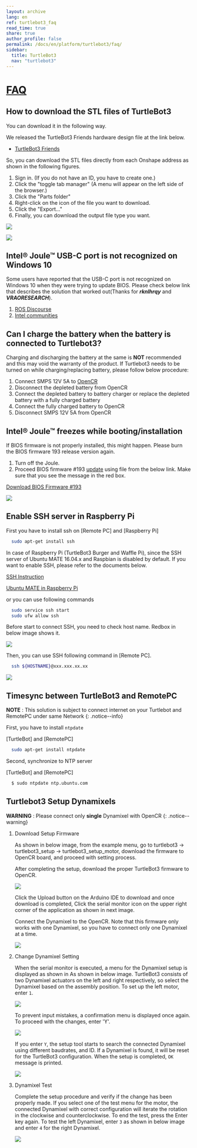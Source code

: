 ```yaml
---
layout: archive
lang: en
ref: turtlebot3_faq
read_time: true
share: true
author_profile: false
permalink: /docs/en/platform/turtlebot3/faq/
sidebar:
  title: TurtleBot3
  nav: "turtlebot3"
---
```


<div style="counter-reset: h1 28"></div>

# [FAQ](#faq)

**How to download the STL files of TurtleBot3**
-----------------------------------------------

You can download it in the following way.

We released the TurtleBot3 Friends hardware design file at the link below.

- [TurtleBot3 Friends](http://emanual.robotis.com/docs/en/platform/turtlebot3/friends/#turtlebot3-friends-car)

So, you can download the STL files directly from each Onshape address as shown in the following figures.

1. Sign in. (If you do not have an ID, you have to create one.)
2. Click the "toggle tab manager" (A menu will appear on the left side of the browser.)
3. Click the "Parts folder"
4. Right-click on the icon of the file you want to download.
5. Click the "Export..."
6. Finally, you can download the output file type you want.

![](/assets/images/platform/turtlebot3/faq/download_the_stl_files_01.png)

![](/assets/images/platform/turtlebot3/faq/download_the_stl_files_02.png)


**Intel® Joule™ USB-C port is not recognized on Windows 10**
------------------------------------------------------------

Some users have reported that the USB-C port is not recognized on Windows 10 when they were trying to update BIOS.
Please check below link that describes the solution that worked out(Thanks for ***rknlhrqy*** and ***VRAORESEARCH***).

1. [ROS Discourse](https://discourse.ros.org/t/turtlebot-3-successfully-upload-alternative-ubuntu-desktop-16-04-to-joule/2224)
1. [Intel communities](https://communities.intel.com/thread/109766)


**Can I charge the battery when the battery is connected to Turtlebot3?**
--------------------------------------------------------------------------

Charging and discharging the battery at the same is **NOT** recommended and this may void the warranty of the product. If Turtlebot3 needs to be turned on while charging/replacing battery, please follow below procedure:

1. Connect SMPS 12V 5A to [OpenCR](http://www.robotis-shop-en.com/?act=shop_en.goods_view&GS=1366&GC=GD0B0102)
2. Disconnect the depleted battery from OpenCR
3. Connect the depleted battery to battery charger or replace the depleted battery with a fully charged battery
4. Connect the fully charged battery to OpenCR
5. Disconnect SMPS 12V 5A from OpenCR

**Intel® Joule™ freezes while booting/installation**
----------------------------------------------------

If BIOS firmware is not properly installed, this might happen. Please burn the BIOS firmware 193 release version again.

1. Turn off the Joule.
2. Proceed BIOS firmware #193 [update](https://software.intel.com/en-us/flashing-the-bios-on-joule) using file from the below link. Make sure that you see the message in the red box.

[Download BIOS Firmware #193](https://downloadmirror.intel.com/26206/eng/joule-firmware-2017-02-19-193-public.zip)

![](/assets/images/platform/turtlebot3/faq/nvstorage.png)

**Enable SSH server in Raspberry Pi**
----------------------------------------------------

First you have to install ssh on [Remote PC] and [Raspberry Pi]

``` bash
  sudo apt-get install ssh
```

In case of Raspberry Pi (TurtleBot3 Burger and Waffle Pi), since the SSH server of Ubuntu MATE 16.04.x and Raspbian is disabled by default. If you want to enable SSH, please refer to the documents below.

[SSH Instruction](https://www.raspberrypi.org/documentation/remote-access/ssh/)

[Ubuntu MATE in Raspberry Pi](https://ubuntu-mate.org/raspberry-pi/)

or you can use following commands

``` bash
  sudo service ssh start
  sudo ufw allow ssh
```

Before start to connect SSH, you need to check host name. Redbox in below image shows it.

![](/assets/images/platform/turtlebot3/faq/computer_name.png)

Then, you can use SSH following command in [Remote PC].

``` bash
  ssh ${HOSTNAME}@xxx.xxx.xx.xx
```

![](/assets/images/platform/turtlebot3/faq/connection_ssh.png)


**Timesync between TurtleBot3 and RemotePC**
----------------------------------------------------

**NOTE** : This solution is subject to connect internet on your Turtlebot and RemotePC under same Network
{: .notice--info}

First, you have to install ``ntpdate``

[TurtleBot] and [RemotePC]

``` bash
  sudo apt-get install ntpdate
```

Second, synchronize to NTP server

[TurtleBot] and [RemotePC]

``` bash
  $ sudo ntpdate ntp.ubuntu.com
```

**Turtlebot3 Setup Dynamixels**
----------------------------------------------------

**WARNING** : Please connect only **single** Dynamixel with OpenCR
{: .notice--warning}


1. Download Setup Firmware

    As shown in below image, from the example menu, go to turtlebot3 → turtlebot3_setup →
    turtlebot3_setup_motor, download the firmware to OpenCR board, and proceed with setting
    process. 

    After completing the setup, download the proper TurtleBot3 firmware to OpenCR.

    ![](/assets/images/platform/turtlebot3/faq/dynamixel_setup_1.png)

    Click the Upload button on the Arduino IDE to download and once download is completed,
    Click the serial monitor icon on the upper right corner of the application as shown in next image.

    Connect the Dynamixel to the OpenCR. Note that this firmware only works with one
    Dynamixel, so you have to connect only one Dynamixel at a time.

    ![](/assets/images/platform/turtlebot3/faq/dynamixel_setup_2.png)

1. Change Dynamixel Setting

    When the serial monitor is executed, a menu for the Dynamixel setup is displayed as shown in
    As shown in below image. TurtleBot3 consists of two Dynamixel actuators on the left and right respectively, so
    select the Dynamixel based on the assembly position. To set up the left motor, enter `1`.

    ![](/assets/images/platform/turtlebot3/faq/dynamixel_setup_3.png)

    To prevent input mistakes, a confirmation menu is displayed once again. To proceed with the
    changes, enter 'Y'.

    ![](/assets/images/platform/turtlebot3/faq/dynamixel_setup_4.png)

    If you enter `Y`, the setup tool starts to search the connected Dynamixel using different
    baudrates, and ID. If a Dynamixel is found, it will be reset for the TurtleBot3 configuration.
    When the setup is completed, `OK` message is printed.

    ![](/assets/images/platform/turtlebot3/faq/dynamixel_setup_5.png)

1. Dynamixel Test

    Complete the setup procedure and verify if the change has been properly made. If you select one
    of the test menu for the motor, the connected Dynamixel with correct configuration will iterate
    the rotation in the clockwise and counterclockwise. To end the test, press the Enter key again. To
    test the left Dynamixel, enter `3` as shown in below image and enter `4` for the right Dynamixel.

    ![](/assets/images/platform/turtlebot3/faq/dynamixel_setup_6.png)